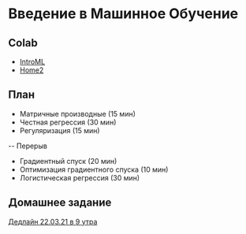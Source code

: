 # Введение в Машинное Обучение

## Colab
* [IntroML](https://colab.research.google.com/github/samstikhin/ml2021/blob/master/02-IntroML/IntroML.ipynb)
* [Home2](https://colab.research.google.com/github/samstikhin/ml2021/blob/master/02-IntroML/Home2.ipynb)


## План
* Матричные производные (15 мин)
* Честная регрессия (30 мин)
* Регуляризация (15 мин)

-- Перерыв
* Градиентный спуск (20 мин)
* Оптимизация градиентного спуска (10 мин)
* Логистическая регрессия (30 мин)


## Домашнее задание
[Дедлайн 22.03.21 в 9 утра](https://ulearn.me/course/ml/Pervoe_obuchenie_81c95dbe-44a2-4dfa-93bb-4a23a0a30794)
